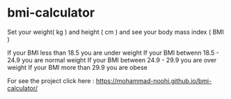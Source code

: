 # bmi-calculator

Set your weight( kg ) and height ( cm ) and see your body mass index ( BMI ) 

If your BMI  less than 18.5 you are under weight
If your BMI betwenn 18.5 - 24.9 you are normal weight
If your BMI between 24.9 - 29.9 you are over weight
If your BMI more than 29.9 you are obese

For see the project click here : https://mohammad-noohi.github.io/bmi-calculator/
